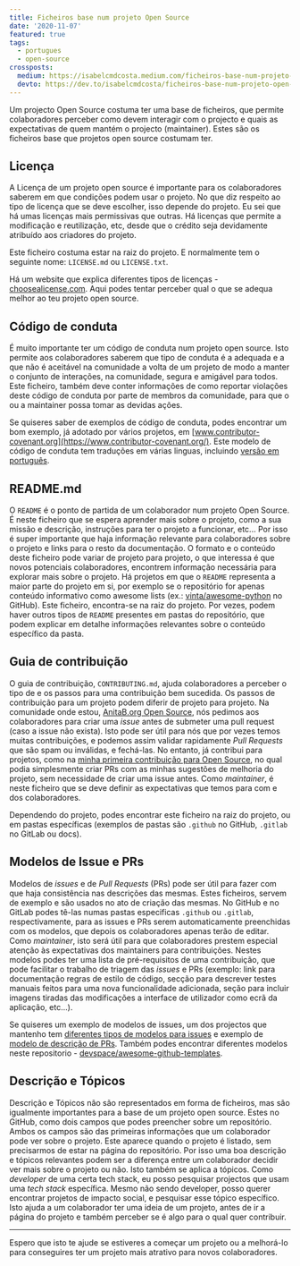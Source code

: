 ```yaml
---
title: Ficheiros base num projeto Open Source
date: '2020-11-07'
featured: true
tags:
  - portugues
  - open-source
crossposts:
  medium: https://isabelcmdcosta.medium.com/ficheiros-base-num-projeto-open-source-f034823b56a9
  devto: https://dev.to/isabelcmdcosta/ficheiros-base-num-projeto-open-source-488n
---
```


Um projecto Open Source costuma ter uma base de ficheiros, que permite colaboradores perceber como devem interagir com o projecto e quais as expectativas de quem mantém o projecto (maintainer). Estes são os ficheiros base que projetos open source costumam ter.

## Licença

A Licença de um projeto open source é importante para os colaboradores saberem em que condições podem usar o projeto. No que diz respeito ao tipo de licença que se deve escolher, isso depende do projeto. Eu sei que há umas licenças mais permissivas que outras. Há licenças que permite a modificação e reutilização, etc, desde que o crédito seja devidamente atribuído aos criadores do projeto.

Este ficheiro costuma estar na raiz do projeto. E normalmente tem o seguinte nome: `LICENSE.md` ou `LICENSE.txt`.

Há um website que explica diferentes tipos de licenças - [choosealicense.com](https://choosealicense.com/). Aqui podes tentar perceber qual o que se adequa melhor ao teu projeto open source.

## Código de conduta

É muito importante ter um código de conduta num projeto open source. Isto permite aos colaboradores saberem que tipo de conduta é a adequada e a que não é aceitável na comunidade a volta de um projeto de modo a manter o conjunto de interações, na comunidade, segura e amigável para todos. Este ficheiro, também deve conter informações de como reportar violações deste código de conduta por parte de membros da comunidade, para que o ou a maintainer possa tomar as devidas ações.

Se quiseres saber de exemplos de código de conduta, podes encontrar um bom exemplo, já adotado por vários projetos, em [www.contributor-covenant.org](https://www.contributor-covenant.org/). Este modelo de código de conduta tem traduções em várias linguas, incluindo [versão em português](https://www.contributor-covenant.org/pt/version/1/4/code-of-conduct/).

## README.md

O `README` é o ponto de partida de um colaborador num projeto Open Source. É neste ficheiro que se espera aprender mais sobre o projeto, como a sua missão e descrição, instruções para ter o projeto a funcionar, etc... Por isso é super importante que haja informação relevante para colaboradores sobre o projeto e links para o resto da documentação. O formato e o conteúdo deste ficheiro pode variar de projeto para projeto, o que interessa é que novos potenciais colaboradores, encontrem informação necessária para explorar mais sobre o projeto. Há projetos em que o `README` representa a maior parte do projeto em si, por exemplo se o repositório for apenas conteúdo informativo como awesome lists (ex.: [vinta/awesome-python](https://github.com/vinta/awesome-python) no GitHub). Este ficheiro, encontra-se na raiz do projeto. Por vezes, podem haver outros tipos de `README` presentes em pastas do repositório, que podem explicar em detalhe informações relevantes sobre o conteúdo específico da pasta.

## Guia de contribuição

O guia de contribuição, `CONTRIBUTING.md`, ajuda colaboradores a perceber o tipo de e os passos para uma contribuição bem sucedida. Os passos de contribuição para um projeto podem diferir de projeto para projeto. Na comunidade onde estou, [AnitaB.org Open Source](https://github.com/anitab-org), nós pedimos aos colaboradores para criar uma _issue_ antes de submeter uma pull request (caso a issue não exista). Isto pode ser útil para nós que por vezes temos muitas contribuições, e podemos assim validar rapidamente _Pull Requests_ que são spam ou inválidas, e fechá-las. No entanto, já contribui para projetos, como na [minha primeira contribuição para Open Source](/posts/my-first-open-source-contribution), no qual podia simplesmente criar PRs com as minhas sugestões de melhoria do projeto, sem necessidade de criar uma issue antes. Como _maintainer_, é neste ficheiro que se deve definir as expectativas que temos para com e dos colaboradores.

Dependendo do projeto, podes encontrar este ficheiro na raiz do projeto, ou em pastas específicas (exemplos de pastas são `.github` no GitHub, `.gitlab` no GitLab ou docs).

## Modelos de Issue e PRs

Modelos de _issues_ e de _Pull Requests_ (PRs) pode ser útil para fazer com que haja consistência nas descrições das mesmas. Estes ficheiros, servem de exemplo e são usados no ato de criação das mesmas. No GitHub e no GitLab podes tê-las numas pastas especificas `.github` ou `.gitlab`, respectivamente, para as issues e PRs serem automaticamente preenchidas com os modelos, que depois os colaboradores apenas terão de editar. Como _maintainer_, isto será útil para que colaboradores prestem especial atenção às expectativas dos maintainers para contribuições. Nestes modelos podes ter uma lista de pré-requisitos de uma contribuição, que pode facilitar o trabalho de triagem das _issues_ e PRs (exemplo: link para documentação regras de estilo de código, secção para descrever testes manuais feitos para uma nova funcionalidade adicionada, seção para incluir imagens tiradas das modificações a interface de utilizador como ecrã da aplicação, etc...).

Se quiseres um exemplo de modelos de issues, um dos projectos que mantenho tem [diferentes tipos de modelos para issues](https://github.com/anitab-org/mentorship-backend/tree/develop/.github/ISSUE_TEMPLATE) e exemplo de [modelo de descrição de PRs](https://github.com/anitab-org/mentorship-backend/blob/develop/.github/PULL_REQUEST_TEMPLATE.md). Também podes encontrar diferentes modelos neste repositorio - [devspace/awesome-github-templates](https://github.com/devspace/awesome-github-templates).

## Descrição e Tópicos

Descrição e Tópicos não são representados em forma de ficheiros, mas são igualmente importantes para a base de um projeto open source. Estes no GitHub, como dois campos que podes preencher sobre um repositório. Ambos os campos são das primeiras informações que um colaborador pode ver sobre o projeto. Este aparece quando o projeto é listado, sem precisarmos de estar na página do repositório. Por isso uma boa descrição e tópicos relevantes podem ser a diferença entre um colaborador decidir ver mais sobre o projeto ou não. Isto também se aplica a tópicos.
Como _developer_ de uma certa tech stack, eu posso pesquisar projectos que usam uma _tech stack_ específica. Mesmo não sendo developer, posso querer encontrar projetos de impacto social, e pesquisar esse tópico específico. Isto ajuda a um colaborador ter uma ideia de um projeto, antes de ir a página do projeto e também perceber se é algo para o qual quer contribuir.

---

Espero que isto te ajude se estiveres a começar um projeto ou a melhorá-lo para conseguires ter um projeto mais atrativo para novos colaboradores.
